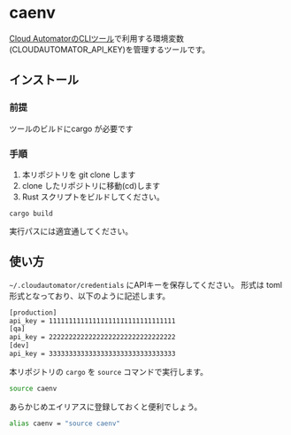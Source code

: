 # caenv

[Cloud AutomatorのCLIツール](https://blog.serverworks.co.jp/cloudautomator-cli)で利用する環境変数(CLOUDAUTOMATOR_API_KEY)を管理するツールです。

## インストール

### 前提
ツールのビルドにcargo が必要です

### 手順

1. 本リポジトリを git clone します
2. clone したリポジトリに移動(cd)します
3. Rust スクリプトをビルドしてください。
```
cargo build
```

実行パスには適宜通してください。

## 使い方

`~/.cloudautomator/credentials` にAPIキーを保存してください。
形式は toml 形式となっており、以下のように記述します。

```sh
[production]
api_key = 11111111111111111111111111111111
[qa]
api_key = 22222222222222222222222222222222
[dev]
api_key = 33333333333333333333333333333333
```

本リポジトリの `cargo` を `source` コマンドで実行します。

```sh
source caenv
```

あらかじめエイリアスに登録しておくと便利でしょう。

```sh
alias caenv = "source caenv"
```
